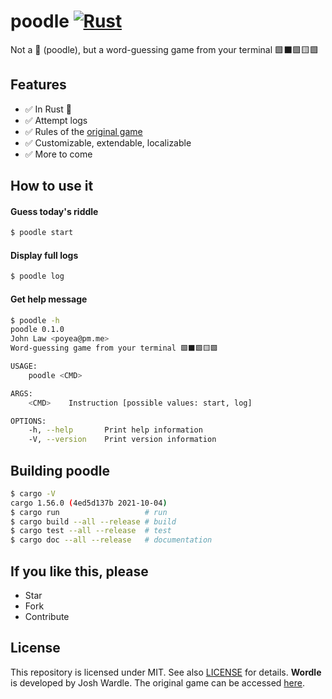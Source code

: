 # poodle [![Rust](https://github.com/poyea/poodle/actions/workflows/rust.yml/badge.svg)](https://github.com/poyea/poodle/actions/workflows/rust.yml)
Not a 🐩 (poodle), but a word-guessing game from your terminal 🟩⬛🟩🟨🟩

## Features
* ✅ In Rust 🦀
* ✅ Attempt logs
* ✅ Rules of the [original game](https://www.powerlanguage.co.uk/wordle/)
* ✅ Customizable, extendable, localizable
* ✅ More to come

## How to use it

#### Guess today's riddle
```bash
$ poodle start
```

#### Display full logs
```bash
$ poodle log
```

#### Get help message
```bash
$ poodle -h
poodle 0.1.0
John Law <poyea@pm.me>
Word-guessing game from your terminal 🟩⬛🟩🟨🟩

USAGE:
    poodle <CMD>

ARGS:
    <CMD>    Instruction [possible values: start, log]

OPTIONS:
    -h, --help       Print help information
    -V, --version    Print version information
```

## Building poodle
```sh
$ cargo -V
cargo 1.56.0 (4ed5d137b 2021-10-04)
$ cargo run                   # run
$ cargo build --all --release # build
$ cargo test --all --release  # test
$ cargo doc --all --release   # documentation
```

## If you like this, please
* Star
* Fork
* Contribute

## License
This repository is licensed under MIT. See also [LICENSE](LICENSE) for details. **Wordle** is developed by Josh Wardle. The original game can be accessed [here](https://www.powerlanguage.co.uk/wordle/).
